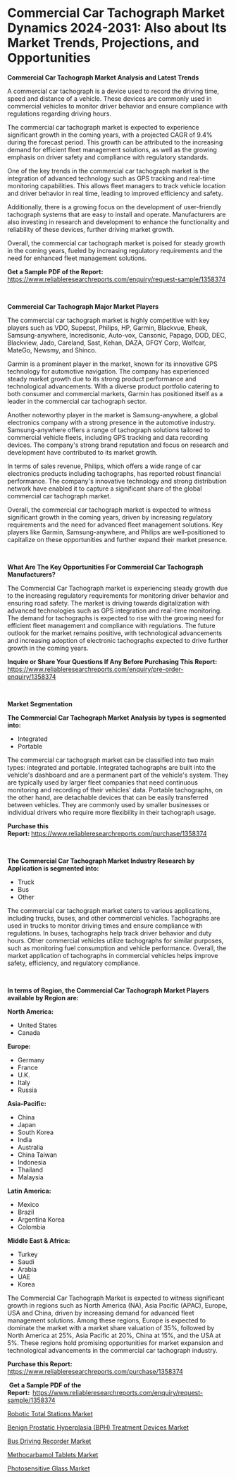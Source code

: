 <p><h1>Commercial Car Tachograph Market Dynamics 2024-2031: Also about Its Market Trends, Projections, and Opportunities</h1></p><p><strong>Commercial Car Tachograph Market Analysis and Latest Trends</strong></p>
<p><p>A commercial car tachograph is a device used to record the driving time, speed and distance of a vehicle. These devices are commonly used in commercial vehicles to monitor driver behavior and ensure compliance with regulations regarding driving hours.</p><p>The commercial car tachograph market is expected to experience significant growth in the coming years, with a projected CAGR of 9.4% during the forecast period. This growth can be attributed to the increasing demand for efficient fleet management solutions, as well as the growing emphasis on driver safety and compliance with regulatory standards.</p><p>One of the key trends in the commercial car tachograph market is the integration of advanced technology such as GPS tracking and real-time monitoring capabilities. This allows fleet managers to track vehicle location and driver behavior in real time, leading to improved efficiency and safety.</p><p>Additionally, there is a growing focus on the development of user-friendly tachograph systems that are easy to install and operate. Manufacturers are also investing in research and development to enhance the functionality and reliability of these devices, further driving market growth.</p><p>Overall, the commercial car tachograph market is poised for steady growth in the coming years, fueled by increasing regulatory requirements and the need for enhanced fleet management solutions.</p></p>
<p><strong>Get a Sample PDF of the Report:&nbsp;</strong> <a href="https://www.reliableresearchreports.com/enquiry/request-sample/1358374">https://www.reliableresearchreports.com/enquiry/request-sample/1358374</a></p>
<p>&nbsp;</p>
<p><strong>Commercial Car Tachograph Major Market Players</strong></p>
<p><p>The commercial car tachograph market is highly competitive with key players such as VDO, Supepst, Philips, HP, Garmin, Blackvue, Eheak, Samsung-anywhere, Incredisonic, Auto-vox, Cansonic, Papago, DOD, DEC, Blackview, Jado, Careland, Sast, Kehan, DAZA, GFGY Corp, Wolfcar, MateGo, Newsmy, and Shinco. </p><p>Garmin is a prominent player in the market, known for its innovative GPS technology for automotive navigation. The company has experienced steady market growth due to its strong product performance and technological advancements. With a diverse product portfolio catering to both consumer and commercial markets, Garmin has positioned itself as a leader in the commercial car tachograph sector.</p><p>Another noteworthy player in the market is Samsung-anywhere, a global electronics company with a strong presence in the automotive industry. Samsung-anywhere offers a range of tachograph solutions tailored to commercial vehicle fleets, including GPS tracking and data recording devices. The company's strong brand reputation and focus on research and development have contributed to its market growth.</p><p>In terms of sales revenue, Philips, which offers a wide range of car electronics products including tachographs, has reported robust financial performance. The company's innovative technology and strong distribution network have enabled it to capture a significant share of the global commercial car tachograph market.</p><p>Overall, the commercial car tachograph market is expected to witness significant growth in the coming years, driven by increasing regulatory requirements and the need for advanced fleet management solutions. Key players like Garmin, Samsung-anywhere, and Philips are well-positioned to capitalize on these opportunities and further expand their market presence.</p></p>
<p>&nbsp;</p>
<p><strong>What Are The Key Opportunities For Commercial Car Tachograph Manufacturers?</strong></p>
<p><p>The Commercial Car Tachograph market is experiencing steady growth due to the increasing regulatory requirements for monitoring driver behavior and ensuring road safety. The market is driving towards digitalization with advanced technologies such as GPS integration and real-time monitoring. The demand for tachographs is expected to rise with the growing need for efficient fleet management and compliance with regulations. The future outlook for the market remains positive, with technological advancements and increasing adoption of electronic tachographs expected to drive further growth in the coming years.</p></p>
<p><strong>Inquire or Share Your Questions If Any Before Purchasing This Report:</strong> <a href="https://www.reliableresearchreports.com/enquiry/pre-order-enquiry/1358374">https://www.reliableresearchreports.com/enquiry/pre-order-enquiry/1358374</a></p>
<p>&nbsp;</p>
<p><strong>Market Segmentation</strong></p>
<p><strong>The Commercial Car Tachograph Market Analysis by types is segmented into:</strong></p>
<p><ul><li>Integrated</li><li>Portable</li></ul></p>
<p><p>The commercial car tachograph market can be classified into two main types: integrated and portable. Integrated tachographs are built into the vehicle's dashboard and are a permanent part of the vehicle's system. They are typically used by larger fleet companies that need continuous monitoring and recording of their vehicles' data. Portable tachographs, on the other hand, are detachable devices that can be easily transferred between vehicles. They are commonly used by smaller businesses or individual drivers who require more flexibility in their tachograph usage.</p></p>
<p><strong>Purchase this Report:&nbsp;</strong><a href="https://www.reliableresearchreports.com/purchase/1358374">https://www.reliableresearchreports.com/purchase/1358374</a></p>
<p>&nbsp;</p>
<p><strong>The Commercial Car Tachograph Market Industry Research by Application is segmented into:</strong></p>
<p><ul><li>Truck</li><li>Bus</li><li>Other</li></ul></p>
<p><p>The commercial car tachograph market caters to various applications, including trucks, buses, and other commercial vehicles. Tachographs are used in trucks to monitor driving times and ensure compliance with regulations. In buses, tachographs help track driver behavior and duty hours. Other commercial vehicles utilize tachographs for similar purposes, such as monitoring fuel consumption and vehicle performance. Overall, the market application of tachographs in commercial vehicles helps improve safety, efficiency, and regulatory compliance.</p></p>
<p>&nbsp;</p>
<p><strong>In terms of Region, the Commercial Car Tachograph Market Players available by Region are:</strong></p>
<p>
    <p> <strong> North America: </strong>
        <ul>
            <li>United States</li>
            <li>Canada</li>
        </ul>
        </p> 
    <p> <strong> Europe: </strong>
        <ul>
            <li>Germany</li>
            <li>France</li>
            <li>U.K.</li>
            <li>Italy</li>
            <li>Russia</li>
        </ul>
        </p> 
    <p> <strong> Asia-Pacific: </strong>
        <ul>
            <li>China</li>
            <li>Japan</li>
            <li>South Korea</li>
            <li>India</li>
            <li>Australia</li>
            <li>China Taiwan</li>
            <li>Indonesia</li>
            <li>Thailand</li>
            <li>Malaysia</li>
        </ul>
        </p> 
    <p> <strong> Latin America: </strong>
        <ul>
            <li>Mexico</li>
            <li>Brazil</li>
            <li>Argentina Korea</li>
            <li>Colombia</li>
        </ul>
        </p> 
    <p> <strong> Middle East & Africa: </strong>
        <ul>
            <li>Turkey</li>
            <li>Saudi</li>
            <li>Arabia</li>
            <li>UAE</li>
            <li>Korea</li>
        </ul>
    </p>
    </p>
<p><p>The Commercial Car Tachograph Market is expected to witness significant growth in regions such as North America (NA), Asia Pacific (APAC), Europe, USA and China, driven by increasing demand for advanced fleet management solutions. Among these regions, Europe is expected to dominate the market with a market share valuation of 35%, followed by North America at 25%, Asia Pacific at 20%, China at 15%, and the USA at 5%. These regions hold promising opportunities for market expansion and technological advancements in the commercial car tachograph industry.</p></p>
<p><strong>Purchase this Report: </strong><a href="https://www.reliableresearchreports.com/purchase/1358374">https://www.reliableresearchreports.com/purchase/1358374</a></p>
<p>&nbsp;<strong>Get a Sample PDF of the Report:&nbsp;&nbsp;</strong><a href="https://www.reliableresearchreports.com/enquiry/request-sample/1358374">https://www.reliableresearchreports.com/enquiry/request-sample/1358374</a></p>
<p><strong></strong></p>
<p><p><a href="https://view.publitas.com/reportprime-1/robotic-total-stations-market-size-evaluating-its-market-trends-growth-and-projections-2023-2030/">Robotic Total Stations Market</a></p><p><a href="https://frill-swim-3cd.notion.site/Benign-Prostatic-Hyperplasia-BPH-Treatment-Devices-Market-Size-Share-Trends-Analysis-Report-By--ba73eab47edf4e198274b4c3b8d73ba8">Benign Prostatic Hyperplasia (BPH) Treatment Devices Market</a></p><p><a href="https://github.com/kufem1/Market-Research-Report-List-1/blob/main/bus-driving-recorder-market.md">Bus Driving Recorder Market</a></p><p><a href="https://cautious-neon-760.notion.site/Methocarbamol-Tablets-Market-Furnish-Information-about-Market-Size-Market-Share-Market-Dynamics-a-6557a43d34c94fa99a91cf05cb09a540">Methocarbamol Tablets Market</a></p><p><a href="https://view.publitas.com/reportprime-1/photosensitive-glass-market-research-report-forecasted-for-period-from-2023-2030-by-market-type-market-application-and-region/">Photosensitive Glass Market</a></p></p>